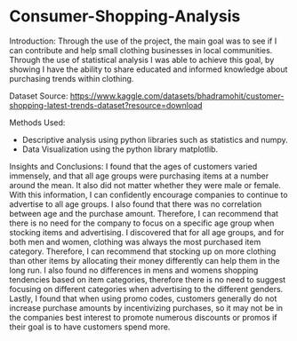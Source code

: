 # Consumer-Shopping-Analysis
Introduction:
Through the use of the project, the main goal was to see if I can contribute and help small clothing businesses in local communities. Through the use of statistical analysis I was able to achieve this goal, by showing I have the ability to share educated and informed knowledge about purchasing trends within clothing. 

Dataset Source: 
https://www.kaggle.com/datasets/bhadramohit/customer-shopping-latest-trends-dataset?resource=download

Methods Used: 
- Descriptive analysis using python libraries such as statistics and numpy.
- Data Visualization using the python library matplotlib.

Insights and Conclusions: 
I found that the ages of customers varied immensely, and that all age groups were purchasing items at a number around the mean. It also did not matter whether they were male or female. With this information, I can confidently encourage companies to continue to advertise to all age groups. 
I also found that there was no correlation between age and the purchase amount. Therefore, I can recommend that there is no need for the company to focus on a specific age group when stocking items and advertising. 
I discovered that for all age groups, and for both men and women, clothing was always the most purchased item category. Therefore, I can recommend that stocking up on more clothing than other items by allocating their money differently can help them in the long run. 
I also found no differences in mens and womens shopping tendencies based on item categories, therefore there is no need to suggest focusing on different categories when advertising to the different genders. 
Lastly, I found that when using promo codes, customers generally do not increase purchase amounts by incentivizing purchases, so it may not be in the companies best interest to promote numerous discounts or promos if their goal is to have customers spend more. 

